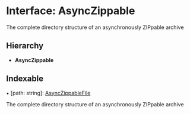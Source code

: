 # Interface: AsyncZippable

The complete directory structure of an asynchronously ZIPpable archive

## Hierarchy

* **AsyncZippable**

## Indexable

▪ [path: string]: [AsyncZippableFile](../README.md#asynczippablefile)

The complete directory structure of an asynchronously ZIPpable archive
